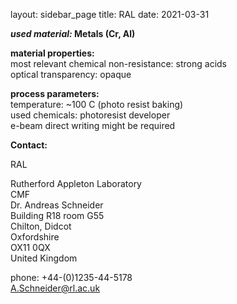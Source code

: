 layout: sidebar_page
title: RAL
date: 2021-03-31

__*used material:*	Metals (Cr, Al)__
	
__material properties:__  	
most relevant chemical non-resistance:	strong acids  
optical transparency:	opaque
	
__process parameters:__  	
temperature:	~100 C (photo resist baking)  
used chemicals:	photoresist developer  
e-beam direct writing might be required
<!--break-->
__Contact:__

RAL

Rutherford Appleton Laboratory  
CMF  
Dr. Andreas Schneider  
Building R18 room G55   
Chilton, Didcot  
Oxfordshire   
OX11 0QX   
United Kingdom  

phone: +44-(0)1235-44-5178  
A.Schneider@rl.ac.uk